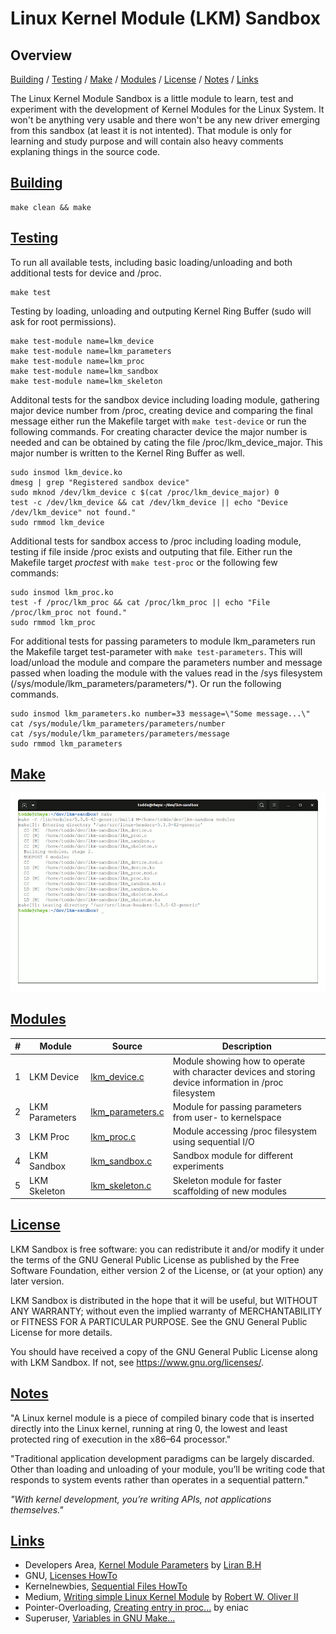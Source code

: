 # Linux Kernel Module (LKM) Sandbox

## Overview
[Building](#building) / [Testing](#testing) / [Make](#make) / [Modules](#modules) / [License](#license) / [Notes](#notes) / [Links](#links)

The Linux Kernel Module Sandbox is a little module to learn, test and experiment with
the development of Kernel Modules for the Linux System. It won't be anything very usable
and there won't be any new driver emerging from this sandbox (at least it is not intented).
That module is only for learning and study purpose and will contain also heavy comments
explaning things in the source code.

## [Building](#building)
```
make clean && make
```

## [Testing](#testing)
To run all available tests, including basic loading/unloading and both additional tests for device and /proc.
```
make test
```

Testing by loading, unloading and outputing Kernel Ring Buffer (sudo will ask for root permissions).
```
make test-module name=lkm_device
make test-module name=lkm_parameters
make test-module name=lkm_proc
make test-module name=lkm_sandbox
make test-module name=lkm_skeleton
```

Additonal tests for the sandbox device including loading module, gathering major device number from /proc, creating device and comparing 
the final message either run the Makefile target with ```make test-device``` or run the following commands. 
For creating character device the major number is needed and can be obtained by cating the file /proc/lkm_device_major. 
This major number is written to the Kernel Ring Buffer as well.
```
sudo insmod lkm_device.ko
dmesg | grep "Registered sandbox device"
sudo mknod /dev/lkm_device c $(cat /proc/lkm_device_major) 0
test -c /dev/lkm_device && cat /dev/lkm_device || echo "Device /dev/lkm_device" not found."
sudo rmmod lkm_device 
```

Additional tests for sandbox access to /proc including loading module, testing if file inside /proc exists and outputing that file. 
Either run the Makefile target *proctest* with ```make test-proc``` or the following few commands:
```
sudo insmod lkm_proc.ko
test -f /proc/lkm_proc && cat /proc/lkm_proc || echo "File /proc/lkm_proc not found."
sudo rmmod lkm_proc
```

For additional tests for passing parameters to module lkm_parameters run the Makefile target
test-parameter with ```make test-parameters```. This will load/unload the module and compare
the parameters number and message passed when loading the module with the values read in the
/sys filesystem (/sys/module/lkm_parameters/parameters/*). Or run the following commands.
```
sudo insmod lkm_parameters.ko number=33 message=\"Some message...\"
cat /sys/module/lkm_parameters/parameters/number
cat /sys/module/lkm_parameters/parameters/message
sudo rmmod lkm_parameters
```

## [Make](#make)
![Screenshots of make](images/screenshots.gif?raw=true "Screenshots of make")


## [Modules](#modules)
#|Module|Source|Description
---|---|---|---
1|LKM Device|[lkm_device.c](lkm_device.c)|Module showing how to operate with character devices and storing device information in /proc filesystem
2|LKM Parameters|[lkm_parameters.c](lkm_parameters.c)|Module for passing parameters from user- to kernelspace
3|LKM Proc|[lkm_proc.c](lkm_proc.c)|Module accessing /proc filesystem using sequential I/O
4|LKM Sandbox|[lkm_sandbox.c](lkm_sandbox.c)|Sandbox module for different experiments
5|LKM Skeleton|[lkm_skeleton.c](lkm_skeleton.c)|Skeleton module for faster scaffolding of new modules

## [License](#license)
LKM Sandbox is free software: you can redistribute it and/or modify
it under the terms of the GNU General Public License as published by
the Free Software Foundation, either version 2 of the License, or
(at your option) any later version.

LKM Sandbox is distributed in the hope that it will be useful,
but WITHOUT ANY WARRANTY; without even the implied warranty of
MERCHANTABILITY or FITNESS FOR A PARTICULAR PURPOSE.  See the
GNU General Public License for more details.

You should have received a copy of the GNU General Public License
along with LKM Sandbox. If not, see [<https://www.gnu.org/licenses/>](https://www.gnu.org/licenses/). 

## [Notes](#notes)
"A Linux kernel module is a piece of compiled binary code that is inserted directly into 
the Linux kernel, running at ring 0, the lowest and least protected ring of execution in 
the x86–64 processor."

"Traditional application development paradigms can be largely discarded. Other than loading 
and unloading of your module, you’ll be writing code that responds to system events rather 
than operates in a sequential pattern."

*"With kernel development, you’re writing APIs, not applications themselves."*

## [Links](#links)
- Developers Area, [Kernel Module Parameters](https://devarea.com/linux-kernel-development-kernel-module-parameters/) by [Liran B.H](https://devarea.com/author/liran/)
- GNU, [Licenses HowTo](https://www.gnu.org/licenses/gpl-howto.en.html)
- Kernelnewbies, [Sequential Files HowTo](https://kernelnewbies.org/Documents/SeqFileHowTo)
- Medium, [Writing simple Linux Kernel Module](https://blog.sourcerer.io/writing-a-simple-linux-kernel-module-d9dc3762c234) by [Robert W. Oliver II](https://blog.sourcerer.io/@rwoliver2)
- Pointer-Overloading, [Creating entry in proc...](http://pointer-overloading.blogspot.com/2013/09/linux-creating-entry-in-proc-file.html) by eniac
- Superuser, [Variables in GNU Make...](https://superuser.com/questions/790560/variables-in-gnu-make-recipes-is-that-possible)
